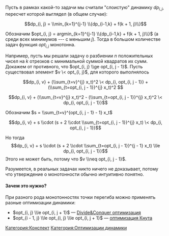 Пусть в рамках какой-то задачи мы считали "слоистую" динамику $dp_{i,
j}$, пересчет которой выглядел (в общем случае):

$$dp_{i, j} = \\min_{k=1}^{j-1} \\{dp_{i-1,k} + f(k + 1, j)\\}$$

Обозначим $opt_{i, j} = argmin_{k=1}^{j-1} \\{dp_{i-1,k} + f(k + 1,
j)\\}$ (а среди всех минимумов --- с меньшим $j$). Тогда в большом
количестве задач функция $opt_{i, j}$ монотонна.

Например, пусть мы решали задачу о разбиении $n$ положительных чисел на
$k$ отрезков с минимальной суммой квадратов их сумм.  Докажем от
противного, что $opt_{i, j} \\ge opt_{i, j - 1}$. Пусть
существовал элемент $v \< opt_{i, j}$, для которого выполнялось

$$dp_{i, v} + (\\sum_{t=v}^{j} x_t)^2 \< dp_{i, opt_{i, j - 1}} +
(\\sum_{t=opt_{i, j - 1}}^{j} x_t)^2 $$

$$dp_{i, v} + (\\sum_{t=v}^{j} x_t)^2 - (\\sum_{t=opt_{i, j -
1}}^{j} x_t)^2 \< dp_{i, opt_{i, j - 1}}$$

Обозначим $s = \\sum_{t=v}^{opt_{i, j - 1} - 1} x_t$

$$dp_{i, v} + s \\cdot (s + 2 \\cdot \\sum_{t=opt_{i, j - 1}}^{j}
x_t) \< dp_{i, opt_{i, j - 1}}$$

Но тогда $$dp_{i, v} + s \\cdot (s + 2 \\cdot \\sum_{t=opt_{i, j -
1}}^{j - 1} x_t) \\le dp_{i, opt_{i, j - 1}}$$ Этого не может быть,
потому что $v \\neq opt_{i, j - 1}$.

Разумеется, в реальных задачах никто ничего не доказывает, потому что
утверждение о монотонности обычно интуитивно понятно.

#### Зачем это нужно?

При разного рода монотонностях точки перегиба можно применять разные
оптимизации динамики:

  - $opt_{i, j} \\le opt_{i, j + 1}$ — [Divide\&Conquer
    оптимизация](Divide&Conquer_оптимизация "wikilink")
  - $opt_{i - 1, j} \\le opt_{i, j} \\le opt_{i, j + 1}$ —
    [оптимизация Кнута](оптимизация_Кнута "wikilink")

[Категория:Конспект](Категория:Конспект "wikilink")
[Категория:Оптимизации
динамики](Категория:Оптимизации_динамики "wikilink")
